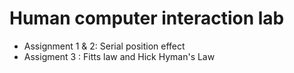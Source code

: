 # Human computer interaction lab 

- Assignment 1 & 2: Serial position effect
- Assigment 3 : Fitts law and Hick Hyman's Law
